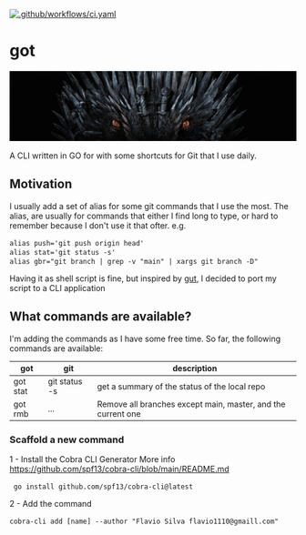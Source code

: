 [![.github/workflows/ci.yaml](https://github.com/flavio1110/got/actions/workflows/ci.yaml/badge.svg)](https://github.com/flavio1110/got/actions/workflows/ci.yaml)
# got
![got](got.png)

A CLI written in GO for with some shortcuts for Git that I use daily.

## Motivation

I usually add a set of alias for some git commands that I use the most. The alias, are usually for commands that either I find long to type, or hard to remember because I don't use it that ofter.
e.g.
```shell
alias push='git push origin head'
alias stat='git status -s'
alias gbr="git branch | grep -v "main" | xargs git branch -D"
```

Having it as shell script is fine, but inspired by [gut](https://github.com/gut-hub/gut), I decided to port my script to a CLI application

## What commands are available?

I'm adding the commands as I have some free time. So far, the following commands are available:

| got      | git           | description                                                  |
|----------|---------------|--------------------------------------------------------------|
| got stat | git status -s | get a summary of the status of the local repo                |
| got rmb  | ...           | Remove all branches except main, master, and the current one |




### Scaffold a  new command
1 - Install the Cobra CLI Generator
More info <https://github.com/spf13/cobra-cli/blob/main/README.md>
```
 go install github.com/spf13/cobra-cli@latest
```
2 - Add the command
```
cobra-cli add [name] --author "Flavio Silva flavio1110@gmaill.com"
```